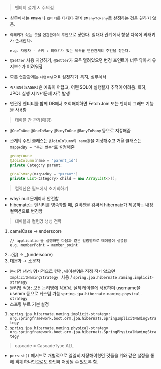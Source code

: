 > 엔티티 설계 시 주의점

- 실무에서는 `RDBMS`나 `엔티티`를 다대다 관계 `@ManyToMany`로 설정하는 것을 권하지 않음.
- `외래키가 있는 곳`을 `연관관계의 주인`으로 정한다.
  일대다 관계에서 항상 다쪽에 외래키가 존재한다.

      e.g. 자동차 - 바퀴 : 외래키가 있는 바퀴를 연관관계의 주인을 정한다.

- `@Setter` 사용 지양하기, `@Setter`가 모두 열려있으면 변경 포인트가 너무 많아서 유지보수가 어려워짐
- 모든 연관관계는 `지연로딩`으로 설정하기. 특히, 실무에서.
- `즉시로딩(EAGER)`은 예측이 어렵고, 어떤 SQL이 실행될지 추적이 어려움. 특히, JPQL 실행 시 N+1문제 자주 발생
- 연관된 엔티티를 함께 DB에서 조회해야하면 Fetch Join 또는 엔티티 그래프 기능을 사용함

> 테이블 간 관계(매핑)

- `@OneToOne` `@OneToMany` `@ManyToOne` `@ManyToMany` 등으로 지정해줌
- 관계의 주인 클래스는 `@JoinColumn의 name값`을 지정해주고 거울 클래스는 `mappedBy = "주인 변수"`로 설정해줌

  ```java
  @ManyToOne
  @JoinColumn(name = "parent_id")
  private Category parent;

  @OneToMany(mappedBy = "parent")
  private List<Category> child = new ArrayList<>();
  ```

> 컬렉션은 필드에서 초기화하기

- why? null 문제에서 안전함
- hibernate는 엔티티를 영속화할 때, 컬렉션을 감싸서 hibernate가 제공하는 내장 컬렉션으로 변경함

> 테이블과 컬럼명 생성 전략

1. camelCase → underscore
   ```
   // application을 실행하면 다음과 같은 컬럼명으로 테이블이 생성됨
   e.g. memberPoint → member_point
   ```
2. .(점) → \_(underscore)
3. 대문자 → 소문자

- 논리적 생성: 명시적으로 컬럼, 테이블명을 직접 적지 않으면 `ImplicitNamingStrategy ` 사용 / `spring.jpa.hibernate.naming.implicit-strategy`
- 물리명 적용: 모든 논리명에 적용됨. 실제 테이블에 적용하며 username을 usernm 등으로 커스텀 가능 `spring.jpa.hibernate.naming.physical-strategy`
- 스프링 부트 기본 설정

1. `spring.jpa.hibernate.naming.implicit-strategy: org.springframework.boot.orm.jpa.hibernate.SpringImplicitNamingStrategy`
2. `spring.jpa.hibernate.naming.physical-strategy org.springframework.boot.orm.jpa.hibernate.SpringPhysicalNamingStrategy`

> cascade = CascadeType.ALL

- `persist()` 메서드로 개별적으로 일일히 저장해야했던 것들을 위와 같은 설정을 통해 객체 하나만으로도 한번에 저장될 수 있도록 함.
